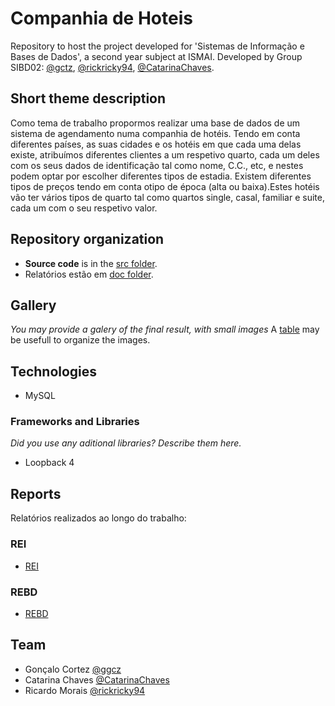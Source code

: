# Companhia de Hoteis

Repository to host the project developed for 'Sistemas de Informação e Bases de Dados', a second year subject at ISMAI. Developed by Group SIBD02: [@gctz](https://github.com/gctz), [@rickricky94](https://github.com/rickricky94), [@CatarinaChaves](https://github.com/CatarinaChaves).

## Short theme description

Como tema de trabalho propormos realizar uma base de dados de um sistema de agendamento numa companhia de hotéis. Tendo em conta diferentes países, as suas cidades e os hotéis em que cada uma delas existe, atribuímos diferentes clientes a um respetivo quarto, cada um deles com os seus dados de identificação tal como nome, C.C., etc, e nestes podem optar por escolher diferentes tipos de estadia. Existem diferentes tipos de preços tendo em conta otipo de época (alta ou baixa).Estes hotéis vão ter vários tipos de quarto tal como quartos single, casal, familiar e suite, cada um com o seu respetivo valor.

## Repository organization

* **Source code** is in the [src folder](src/).
* Relatórios estão em [doc folder](doc/).

## Gallery

_You may provide a galery of the final result, with small images_
A [table](https://www.markdownguide.org/extended-syntax/#tables) may be usefull to organize the images.

## Technologies

* MySQL

### Frameworks and Libraries

_Did you use any aditional libraries? Describe them here._
* Loopback 4

## Reports
Relatórios realizados ao longo do trabalho:

### REI
* [REI](doc/rei/rei00.md)
### REBD 
* [REBD](doc/rebd/rebd00.md)

## Team
* Gonçalo Cortez [@ggcz](https://github.com/gctz)
* Catarina Chaves [@CatarinaChaves](https://github.com/CatarinaChaves)
* Ricardo Morais [@rickricky94](https://github.com/rickricky94)
